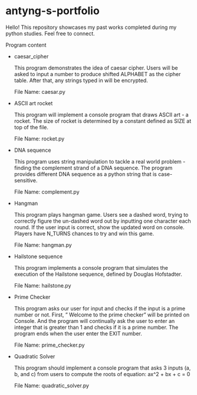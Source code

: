 # antyng-s-portfolio
Hello! This repository showcases my past works completed during my python studies. Feel free to connect.

Program content
- caesar_cipher

  This program demonstrates the idea of caesar cipher.
  Users will be asked to input a number to produce shifted
  ALPHABET as the cipher table. After that, any strings typed
  in will be encrypted.

  File Name: caesar.py

- ASCII art rocket

  This program will implement a console program
  that draws ASCII art - a rocket.
  The size of rocket is determined by a constant
  defined as SIZE at top of the file.

  File Name: rocket.py

- DNA sequence

  This program uses string manipulation to
  tackle a real world problem - finding the
  complement strand of a DNA sequence.
  The program provides different DNA sequence as
  a python string that is case-sensitive.

  File Name: complement.py

- Hangman

  This program plays hangman game.
  Users see a dashed word, trying to
  correctly figure the un-dashed word out
  by inputting one character each round.
  If the user input is correct, show the
  updated word on console. Players have N_TURNS
  chances to try and win this game.

  File Name: hangman.py

- Hailstone sequence

  This program implements a console program that simulates
  the execution of the Hailstone sequence, defined by Douglas
  Hofstadter.

  File Name: hailstone.py

- Prime Checker

  This program asks our user for input and checks if the input is a
  prime number or not. First, ” Welcome to the prime checker” will be printed on Console.
  And the program will continually ask the user to enter an integer 
  that is greater than 1 and checks if it is a prime number.
  The program ends when the user enter the EXIT number.

  File Name: prime_checker.py

- Quadratic Solver

  This program should implement a console program
  that asks 3 inputs (a, b, and c)
  from users to compute the roots of equation:
  ax^2 + bx + c = 0

  File Name: quadratic_solver.py
